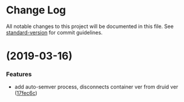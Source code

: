 # Change Log

All notable changes to this project will be documented in this file. See [standard-version](https://github.com/conventional-changelog/standard-version) for commit guidelines.

# [](https://git.agilicus.com/druid/druid/compare/v1.0.0...v) (2019-03-16)


### Features

* add auto-semver process, disconnects container ver from druid ver ([17fec6c](https://git.agilicus.com/druid/druid/commits/17fec6c))
